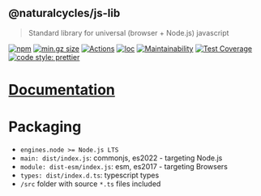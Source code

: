 ## @naturalcycles/js-lib

> Standard library for universal (browser + Node.js) javascript

[![npm](https://img.shields.io/npm/v/@naturalcycles/js-lib/latest.svg)](https://www.npmjs.com/package/@naturalcycles/js-lib)
[![min.gz size](https://badgen.net/bundlephobia/minzip/@naturalcycles/js-lib)](https://bundlephobia.com/result?p=@naturalcycles/js-lib)
[![Actions](https://github.com/NaturalCycles/js-lib/workflows/ci/badge.svg)](https://github.com/NaturalCycles/js-lib/actions)
[![loc](https://badgen.net/codeclimate/loc/NaturalCycles/js-lib)](https://github.com/NaturalCycles/js-lib)
[![Maintainability](https://api.codeclimate.com/v1/badges/c2dc8d53bd79f79b1d8b/maintainability)](https://codeclimate.com/github/NaturalCycles/js-lib/maintainability)
[![Test Coverage](https://api.codeclimate.com/v1/badges/c2dc8d53bd79f79b1d8b/test_coverage)](https://codeclimate.com/github/NaturalCycles/js-lib/test_coverage)
[![code style: prettier](https://img.shields.io/badge/code_style-prettier-ff69b4.svg?style=flat-square)](https://github.com/prettier/prettier)

# [Documentation](https://naturalcycles.github.io/js-libs/)

# Packaging

- `engines.node >= Node.js LTS`
- `main: dist/index.js`: commonjs, es2022 - targeting Node.js
- `module: dist-esm/index.js`: esm, es2017 - targeting Browsers
- `types: dist/index.d.ts`: typescript types
- `/src` folder with source `*.ts` files included
